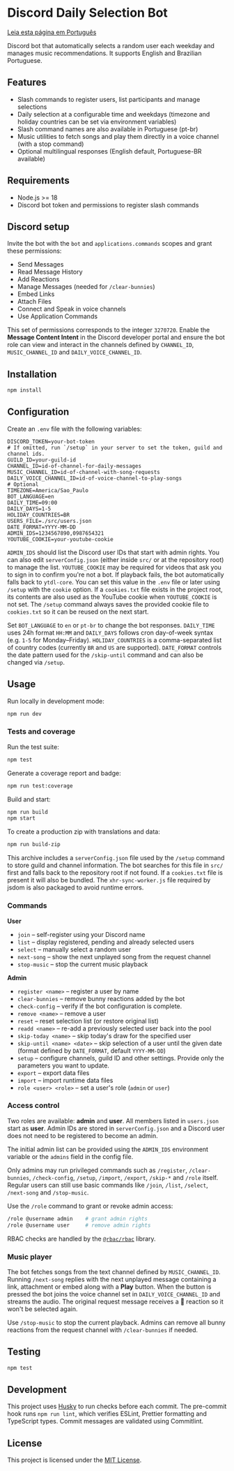 # Discord Daily Selection Bot
[Leia esta página em Português](README.pt-br.md)

Discord bot that automatically selects a random user each weekday and manages music recommendations. It supports English and Brazilian Portuguese.

## Features

- Slash commands to register users, list participants and manage selections
- Daily selection at a configurable time and weekdays
  (timezone and holiday countries can be set via environment variables)
- Slash command names are also available in Portuguese (pt-br)
- Music utilities to fetch songs and play them directly in a voice channel (with a stop command)
- Optional multilingual responses (English default, Portuguese-BR available)

## Requirements

- Node.js >= 18
- Discord bot token and permissions to register slash commands

## Discord setup

Invite the bot with the `bot` and `applications.commands` scopes and grant these
permissions:

- Send Messages
- Read Message History
- Add Reactions
- Manage Messages (needed for `/clear-bunnies`)
- Embed Links
- Attach Files
- Connect and Speak in voice channels
- Use Application Commands

This set of permissions corresponds to the integer `3270720`.
Enable the **Message Content Intent** in the Discord developer portal and ensure
the bot role can view and interact in the channels defined by
`CHANNEL_ID`, `MUSIC_CHANNEL_ID` and `DAILY_VOICE_CHANNEL_ID`.

## Installation

```bash
npm install
```

## Configuration

Create an `.env` file with the following variables:

```
DISCORD_TOKEN=your-bot-token
# If omitted, run `/setup` in your server to set the token, guild and channel ids.
GUILD_ID=your-guild-id
CHANNEL_ID=id-of-channel-for-daily-messages
MUSIC_CHANNEL_ID=id-of-channel-with-song-requests
DAILY_VOICE_CHANNEL_ID=id-of-voice-channel-to-play-songs
# Optional
TIMEZONE=America/Sao_Paulo
BOT_LANGUAGE=en
DAILY_TIME=09:00
DAILY_DAYS=1-5
HOLIDAY_COUNTRIES=BR
USERS_FILE=./src/users.json
DATE_FORMAT=YYYY-MM-DD
ADMIN_IDS=1234567890,0987654321
YOUTUBE_COOKIE=your-youtube-cookie
```

`ADMIN_IDS` should list the Discord user IDs that start with admin rights. You can also
edit `serverConfig.json` (either inside `src/` or at the repository root) to manage the list.
`YOUTUBE_COOKIE` may be required for videos that ask you to sign in to confirm you're not a bot. If playback fails, the bot automatically falls back to `ytdl-core`. You can set this value in the `.env` file or later using `/setup` with the `cookie` option.
If a `cookies.txt` file exists in the project root, its contents are also used as the YouTube cookie when `YOUTUBE_COOKIE` is not set.
The `/setup` command always saves the provided cookie file to `cookies.txt` so it can be reused on the next start.

Set `BOT_LANGUAGE` to `en` or `pt-br` to change the bot responses.
`DAILY_TIME` uses 24h format `HH:MM` and `DAILY_DAYS` follows cron day-of-week
syntax (e.g. `1-5` for Monday–Friday). `HOLIDAY_COUNTRIES` is a comma-separated
list of country codes (currently `BR` and `US` are supported).
`DATE_FORMAT` controls the date pattern used for the `/skip-until` command and
can also be changed via `/setup`.

## Usage

Run locally in development mode:

```bash
npm run dev
```

### Tests and coverage

Run the test suite:

```bash
npm test
```

Generate a coverage report and badge:

```bash
npm run test:coverage
```

Build and start:

```bash
npm run build
npm start
```

To create a production zip with translations and data:

```bash
npm run build-zip
```

This archive includes a `serverConfig.json` file used by the `/setup` command to
store guild and channel information. The bot searches for this file in `src/`
first and falls back to the repository root if not found. If a `cookies.txt`
file is present it will also be bundled. The `xhr-sync-worker.js` file required
by jsdom is also packaged to avoid runtime errors.

### Commands

**User**

- `join` – self-register using your Discord name
- `list` – display registered, pending and already selected users
- `select` – manually select a random user
- `next-song` – show the next unplayed song from the request channel
- `stop-music` – stop the current music playback

**Admin**

- `register <name>` – register a user by name
- `clear-bunnies` – remove bunny reactions added by the bot
- `check-config` – verify if the bot configuration is complete.
- `remove <name>` – remove a user
- `reset` – reset selection list (or restore original list)
- `readd <name>` – re-add a previously selected user back into the pool
- `skip-today <name>` – skip today's draw for the specified user
- `skip-until <name> <date>` – skip selection of a user until the given date (format defined by `DATE_FORMAT`, default `YYYY-MM-DD`)
- `setup` – configure channels, guild ID and other settings. Provide only the parameters you want to update.
- `export` – export data files
- `import` – import runtime data files
- `role <user> <role>` – set a user's role (`admin` or `user`)

### Access control

Two roles are available: **admin** and **user**. All members listed in
`users.json` start as **user**. Admin IDs are stored in `serverConfig.json` and a
Discord user does not need to be registered to become an admin.

The initial admin list can be provided using the `ADMIN_IDS` environment variable or the `admins` field in the config file.

Only admins may run privileged commands such as `/register`, `/clear-bunnies`,
`/check-config`, `/setup`, `/import`, `/export`, `/skip-*` and `/role` itself.
Regular users can still use basic commands like `/join`, `/list`, `/select`,
`/next-song` and `/stop-music`.

Use the `/role` command to grant or revoke admin access:

```bash
/role @username admin    # grant admin rights
/role @username user     # remove admin rights
```

RBAC checks are handled by the [`@rbac/rbac`](https://www.npmjs.com/package/@rbac/rbac)
library.

### Music player

The bot fetches songs from the text channel defined by `MUSIC_CHANNEL_ID`.
Running `/next-song` replies with the next unplayed message containing a link,
attachment or embed along with a **Play** button. When the button is pressed the
bot joins the voice channel set in `DAILY_VOICE_CHANNEL_ID` and streams the
audio. The original request message receives a 🐰 reaction so it won't be
selected again.

Use `/stop-music` to stop the current playback. Admins can remove all bunny
reactions from the request channel with `/clear-bunnies` if needed.

## Testing

```bash
npm test
```

## Development

This project uses [Husky](https://typicode.github.io/husky) to run checks before
each commit. The pre-commit hook runs `npm run lint`, which verifies ESLint,
Prettier formatting and TypeScript types. Commit messages are validated using
Commitlint.

## License

This project is licensed under the [MIT License](LICENSE).
